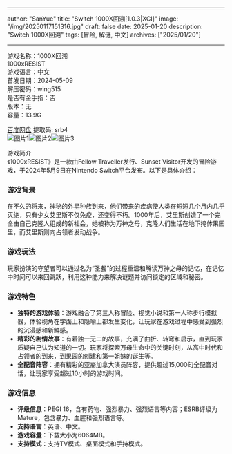 
---
author: "SanYue"
title: "Switch 1000X回溯[1.0.3|XCI]"
image: "/img/20250117151316.jpg"
draft: false
date: 2025-01-20
description: "Switch 1000X回溯"
tags: [冒险, 解谜, 中文]
archives: ["2025/01/20"]

---

游戏名称：1000X回溯   
1000xRESIST    
游戏语言：中文  
首发日期：2024-05-09  
解压密码：wing515  
是否有金手指：否  
版本：无   
容量：13.9G

[百度网盘](https://pan.baidu.com/s/1dDv16ioZ4gUsEPxrFiNWdw) 提取码: srb4  
![图片1](/img/0a899d.jpg)![图片2](/img/bdbc50.jpg)![图片3](/img/732cea.jpg)  

游戏简介  
《1000xRESIST》是一款由Fellow Traveller发行、Sunset Visitor开发的冒险游戏，于2024年5月9日在Nintendo Switch平台发布。以下是具体介绍：

### 游戏背景
在不久的将来，神秘的外星种族到来，他们带来的疾病使人类在短短几个月内几乎灭绝，只有少女艾里斯不仅免疫，还变得不朽。1000年后，艾里斯创造了一个完全由自己克隆人组成的新社会，她被称为万神之母，克隆人们生活在地下掩体果园里，而艾里斯则向占领者发动战争。

### 游戏玩法
玩家扮演的守望者可以通过名为“圣餐”的过程重温和解读万神之母的记忆，在记忆中时间可以来回跳跃，利用这种能力来解决谜题并访问锁定的区域和秘密。

### 游戏特色
- **独特的游戏体验**：游戏融合了第三人称冒险、视觉小说和第一人称步行模拟器，体验视角在字面上和隐喻上都发生变化，让玩家在游戏过程中感受到强烈的沉浸感和新鲜感。
- **精彩的剧情故事**：有着独一无二的故事，充满了曲折、转弯和启示，直到玩家质疑自己认为知道的一切。玩家将探索万母生命中的关键时刻，从高中时代和占领者的到来，到果园的创建和第一姐妹的诞生等。
- **全配音阵容**：拥有精彩的亚裔加拿大演员阵容，提供超过15,000句全配音对话，让玩家享受超过10小时的游戏时间。

### 游戏信息
- **评级信息**：PEGI 16，含有药物、强烈暴力、强烈语言等内容；ESRB评级为Mature，包含暴力、血腥和强烈语言等。
- **支持语言**：英语、中文。
- **游戏容量**：下载大小为6064MB。
- **支持模式**：支持TV模式、桌面模式和手持模式。


